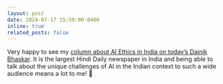 ```yaml
---
layout: post
date: 2024-07-17 15:59:00-0400
inline: true
related_posts: false
---
```


Very happy to see my [column about AI Ethics in India on today’s Dainik Bhaskar](https://evijit.io/assets/img/Epaper_194_2024-07-17_13.jpeg). It is the largest Hindi Daily newspaper in India and being able to talk about the unique challenges of AI in the Indian context to such a wide audience means a lot to me! 🙂